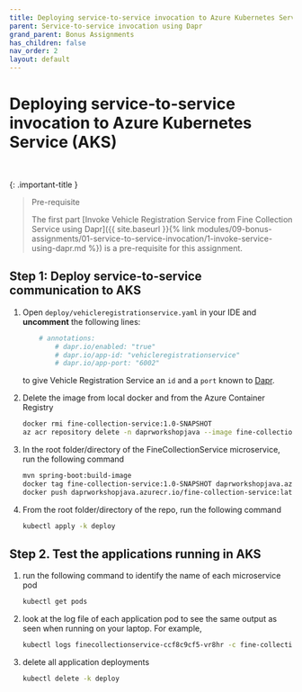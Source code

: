 ```yaml
---
title: Deploying service-to-service invocation to Azure Kubernetes Service (AKS)
parent: Service-to-service invocation using Dapr
grand_parent: Bonus Assignments
has_children: false
nav_order: 2
layout: default
---
```


# Deploying service-to-service invocation to Azure Kubernetes Service (AKS)
    
<br>

{: .important-title }
> Pre-requisite
>
> The first part [Invoke Vehicle Registration Service from Fine Collection Service using Dapr]({{ site.baseurl }}{% link modules/09-bonus-assignments/01-service-to-service-invocation/1-invoke-service-using-dapr.md %}) is a pre-requisite for this assignment.
>

## Step 1: Deploy service-to-service communication to AKS

1. Open `deploy/vehicleregistrationservice.yaml` in your IDE and **uncomment** the following lines:

    ```yaml
        # annotations:
            # dapr.io/enabled: "true"
            # dapr.io/app-id: "vehicleregistrationservice"
            # dapr.io/app-port: "6002"
    ```

    to give Vehicle Registration Service an `id` and a `port` known to [Dapr](https://docs.dapr.io/operations/hosting/kubernetes/kubernetes-overview/#adding-dapr-to-a-kubernetes-deployment).

1. Delete the image from local docker and from the Azure Container Registry

    ```bash
    docker rmi fine-collection-service:1.0-SNAPSHOT
    az acr repository delete -n daprworkshopjava --image fine-collection-service:latest
    ```

1. In the root folder/directory of the FineCollectionService microservice, run the following command

    ```bash
    mvn spring-boot:build-image
    docker tag fine-collection-service:1.0-SNAPSHOT daprworkshopjava.azurecr.io/fine-collection-service:latest
    docker push daprworkshopjava.azurecr.io/fine-collection-service:latest
    ```

1. From the root folder/directory of the repo, run the following command

    ```bash
    kubectl apply -k deploy
    ```

## Step 2. Test the applications running in AKS

1. run the following command to identify the name of each microservice pod

    ```bash
    kubectl get pods
    ```

1. look at the log file of each application pod to see the same output as seen when running on your laptop. For example,

    ```bash
    kubectl logs finecollectionservice-ccf8c9cf5-vr8hr -c fine-collection-service
    ```

1. delete all application deployments

    ```bash
    kubectl delete -k deploy
    ```
